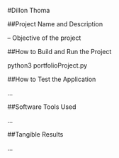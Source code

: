 #Dillon Thoma

##Project Name and Description

– Objective of the project

##How to Build and Run the Project

python3 portfolioProject.py

##How to Test the Application

...

##Software Tools Used

...

##Tangible Results

...
